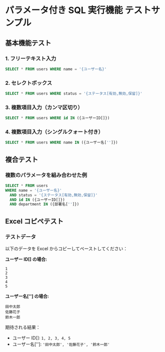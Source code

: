 # パラメータ付き SQL 実行機能 テストサンプル

## 基本機能テスト

### 1. フリーテキスト入力

```sql
SELECT * FROM users WHERE name = '{ユーザー名}'
```

### 2. セレクトボックス

```sql
SELECT * FROM users WHERE status = '{ステータス[有効,無効,保留]}'
```

### 3. 複数項目入力（カンマ区切り）

```sql
SELECT * FROM users WHERE id IN ({ユーザーID[]})
```

### 4. 複数項目入力（シングルクォート付き）

```sql
SELECT * FROM users WHERE name IN ({ユーザー名['']})
```

## 複合テスト

### 複数のパラメータを組み合わせた例

```sql
SELECT * FROM users
WHERE name = '{ユーザー名}'
  AND status = '{ステータス[有効,無効,保留]}'
  AND id IN ({ユーザーID[]})
  AND department IN ({部署名['']})
```

## Excel コピペテスト

### テストデータ

以下のデータを Excel からコピーしてペーストしてください：

**ユーザー ID[] の場合:**

```
1
2
3
4
5
```

**ユーザー名[''] の場合:**

```
田中太郎
佐藤花子
鈴木一郎
```

期待される結果：

- ユーザー ID[]: `1, 2, 3, 4, 5`
- ユーザー名['']: `'田中太郎', '佐藤花子', '鈴木一郎'`
